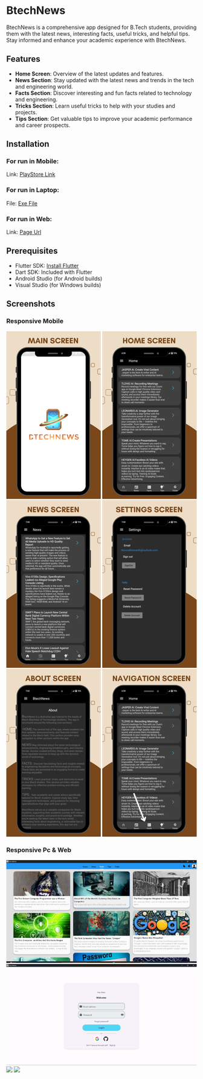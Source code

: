 # BtechNews

BtechNews is a comprehensive app designed for B.Tech students, providing them with the latest news, interesting facts, useful tricks, and helpful tips. Stay informed and enhance your academic experience with BtechNews.

## Features

- **Home Screen**: Overview of the latest updates and features.
- **News Section**: Stay updated with the latest news and trends in the tech and engineering world.
- **Facts Section**: Discover interesting and fun facts related to technology and engineering.
- **Tricks Section**: Learn useful tricks to help with your studies and projects.
- **Tips Section**: Get valuable tips to improve your academic performance and career prospects.

## Installation

### For run in Mobile:

 Link: [PlayStore Link](https://play.google.com/store/apps/details?id=com.btechnews.b2)

### For run in Laptop:

File: [Exe File](BtechNews.exe)

### For run in Web:

Link: [Page Url](https:thiruvidhirevanth.github.io/BtechNews)

## Prerequisites

- Flutter SDK: [Install Flutter](https://flutter.dev/docs/get-started/install)
- Dart SDK: Included with Flutter
- Android Studio (for Android builds)
- Visual Studio (for Windows builds)

## Screenshots

 ### Responsive Mobile
 
![](Screenshots/(1).png)  ![](Screenshots/(2).png)  ![](Screenshots/(3).png) ![](Screenshots/(4).png) ![](Screenshots/(5).png) ![](Screenshots/(6).png)

 ### Responsive Pc & Web

 ![](Screenshots/7.png)
![](Screenshots/9.png) ![](Screenshots/10.png) ![](Screenshots/(44).png) 
 
 



 
 


 
